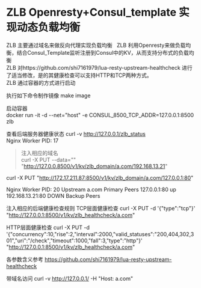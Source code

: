 # ZLB Openresty+Consul_template 实现动态负载均衡

ZLB 主要通过域名来做反向代理实现负载均衡  
ZLB 利用Openresty来做负载均衡，结合Consul_Template监听注册到Consul中的KV，从而支持分布式的负载均衡    
ZLB 对https://github.com/shi7161979/lua-resty-upstream-healthcheck 进行了适当修改，是的其健康检查可以支持HTTP和TCP两种方式。  
ZLB 通过容器的方式进行启动

执行如下命令制作镜像 
make image

启动容器  
docker run -it -d --net="host" -e CONSUL_8500_TCP_ADDR=127.0.0.1:8500  zlb

查看后端服务器健康状态
curl -v http://127.0.0.1/zlb_status  
Nginx Worker PID: 17

>注入相应的域名  
curl -X PUT --data="" "http://127.0.0.8500/v1/kv/zlb_domain/a.com/192.168.13.21"  

curl -X PUT "http://172.17.211.87:8500/v1/kv/zlb_domain/a.com/127.0.0.1:80"  

Nginx Worker PID: 20
Upstream a.com
    Primary Peers
        127.0.0.1:80 up 
        192.168.13.21:80 DOWN
    Backup Peers

注入相应的后端健康检查规则
TCP层面健康检查
curl -X PUT -d '{"type":"tcp"}' "http://127.0.0.1:8500/v1/kv/zlb_healthcheck/a.com"

HTTP层面健康检查
curl -X PUT -d '{"concurrency":10,"rise":2,"interval":2000,"valid_statuses":"200,404,302,301","uri":"/check","timeout":1000,"fall":3,"type":"http"}' "http://127.0.0.1:8500/v1/kv/zlb_healthcheck/a.com"

各参数含义参考 https://github.com/shi7161979/lua-resty-upstream-healthcheck

带域名访问
curl -v http://127.0.0.1/ -H "Host: a.com"
